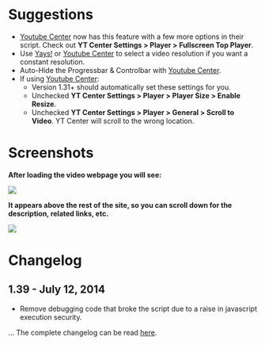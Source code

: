 # Suggestions
* [Youtube Center](https://github.com/YePpHa/YouTubeCenter/wiki) now has this feature with a few more options in their script. Check out **YT Center Settings > Player > Fullscreen Top Player**.
* Use [Yays!](http://eugenox.appspot.com/script/yays) or [Youtube Center](https://github.com/YePpHa/YouTubeCenter/wiki) to select a video resolution if you want a constant resolution.
* Auto-Hide the Progressbar & Controlbar with [Youtube Center](https://github.com/YePpHa/YouTubeCenter/wiki).
* If using [Youtube Center](https://github.com/YePpHa/YouTubeCenter/wiki):
  *  Version 1.31+ should automatically set these settings for you.
    *   Unchecked **YT Center Settings > Player > Player Size > Enable Resize**.
    *   Unchecked **YT Center Settings > Player > General > Scroll to Video**. YT Center will scroll to the wrong location.

# Screenshots

**After loading the video webpage you will see:**

[![](http://i.imgur.com/ja8Kx.jpg)](http://i.imgur.com/ja8Kx.jpg)

**It appears above the rest of the site, so you can scroll down for the description, related links, etc.**

[![](http://i.imgur.com/RiodhIb.jpg)](http://i.imgur.com/RiodhIb.jpg)

# Changelog

## 1.39 - July 12, 2014

* Remove debugging code that broke the script due to a raise in javascript execution security.

... The complete changelog can be read [here](https://github.com/Zren/ResizeYoutubePlayerToWindowSize/blob/master/changelog.md).
